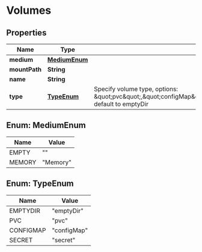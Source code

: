 

# Volumes


## Properties

| Name | Type | Description | Notes |
|------------ | ------------- | ------------- | -------------|
|**medium** | [**MediumEnum**](#MediumEnum) |  |  |
|**mountPath** | **String** |  |  |
|**name** | **String** |  |  |
|**type** | [**TypeEnum**](#TypeEnum) | Specify volume type, options: \&quot;pvc\&quot;,\&quot;configMap\&quot;,\&quot;secret\&quot;,\&quot;emptyDir\&quot;, default to emptyDir |  |



## Enum: MediumEnum

| Name | Value |
|---- | -----|
| EMPTY | &quot;&quot; |
| MEMORY | &quot;Memory&quot; |



## Enum: TypeEnum

| Name | Value |
|---- | -----|
| EMPTYDIR | &quot;emptyDir&quot; |
| PVC | &quot;pvc&quot; |
| CONFIGMAP | &quot;configMap&quot; |
| SECRET | &quot;secret&quot; |



